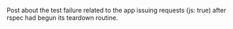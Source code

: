 Post about the test failure related to the app issuing requests (js: true)
after rspec had begun its teardown routine.
